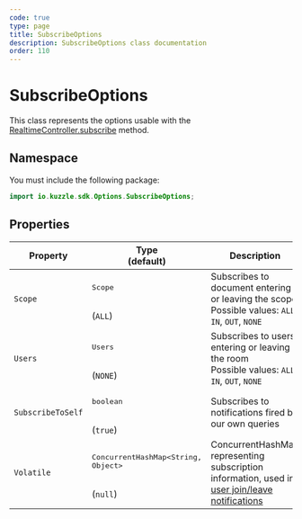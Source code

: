 ```yaml
---
code: true
type: page
title: SubscribeOptions
description: SubscribeOptions class documentation
order: 110
---
```


# SubscribeOptions

This class represents the options usable with the [RealtimeController.subscribe](/sdk/java/3/controllers/realtime/subscribe) method.  

## Namespace

You must include the following package: 

```java
import io.kuzzle.sdk.Options.SubscribeOptions;
```

## Properties

| Property | Type<br/>(default) | Description      | writable |
|----------|--------------------|------------------| ------- |
| `Scope`           | <pre>Scope</pre><br/>(`ALL`)   | Subscribes to document entering or leaving the scope<br/>Possible values: `ALL`, `IN`, `OUT`, `NONE`| yes |
| `Users`           | <pre>Users</pre><br/>(`NONE`)  | Subscribes to users entering or leaving the room<br/>Possible values: `ALL`, `IN`, `OUT`, `NONE`| yes |
| `SubscribeToSelf` | <pre>boolean</pre><br/>(`true`)    | Subscribes to notifications fired by our own queries | yes |
| `Volatile`        | <pre>ConcurrentHashMap<String, Object></pre><br/>(`null`) | ConcurrentHashMap representing subscription information, used in [user join/leave notifications](/core/2/api/essentials/volatile-data)  |yes |
